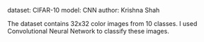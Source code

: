 dataset: CIFAR-10
model: CNN
author: Krishna Shah

The dataset contains 32x32 color images from 10 classes. I used Convolutional Neural Network to classify these images. 